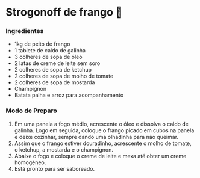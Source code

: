 # Strogonoff de frango :chicken:

### Ingredientes

- 1kg de peito de frango
- 1 tablete de caldo de galinha
- 3 colheres de sopa de óleo
- 2 latas de creme de leite sem soro
- 2 colheres de sopa de ketchup
- 2 colheres de sopa de molho de tomate
- 2 colheres de sopa de mostarda
- Champignon
- Batata palha e arroz para acompanhamento



### Modo de Preparo

1. Em uma panela a fogo médio, acrescente o óleo e dissolva o caldo de galinha. Logo em seguida, coloque o frango picado em cubos na panela e deixe cozinhar, sempre dando uma olhadinha para não queimar.
2. Assim que o frango estiver douradinho, acrescente o molho de tomate, o ketchup, a mostarda e o champignon.
3. Abaixe o fogo e coloque o creme de leite e mexa até obter um creme homogéneo.
4. Está pronto para ser saboreado.
